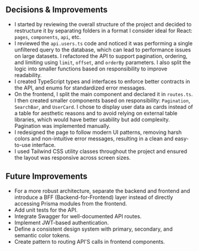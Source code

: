## Decisions & Improvements

- I started by reviewing the overall structure of the project and decided to restructure it by separating folders in a format I consider ideal for React: `pages`, `components`, `api`, etc.
- I reviewed the `api.users.ts` code and noticed it was performing a single unfiltered query to the database, which can lead to performance issues on large datasets. I refactored the API to support pagination, ordering, and limiting using `limit`, `offset`, and `orderBy` parameters. I also split the logic into smaller functions based on responsibility to improve readability.
- I created TypeScript types and interfaces to enforce better contracts in the API, and enums for standardized error messages.
- On the frontend, I split the main component and declared it in `routes.ts`. I then created smaller components based on responsibility: `Pagination`, `SearchBar`, and `UserCard`. I chose to display user data as cards instead of a table for aesthetic reasons and to avoid relying on external table libraries, which would have better usability but add complexity. Pagination was implemented manually.
- I redesigned the page to follow modern UI patterns, removing harsh colors and non-intuitive error messages, resulting in a clean and easy-to-use interface.
- I used Tailwind CSS utility classes throughout the project and ensured the layout was responsive across screen sizes.

## Future Improvements

- For a more robust architecture, separate the backend and frontend and introduce a BFF (Backend-for-Frontend) layer instead of directly accessing Prisma modules from the frontend.
- Add unit tests for the API.
- Integrate Swagger for well-documented API routes.
- Implement JWT-based authentication.
- Define a consistent design system with primary, secondary, and semantic color tokens.
- Create pattern to routing API'S calls in frontend components.